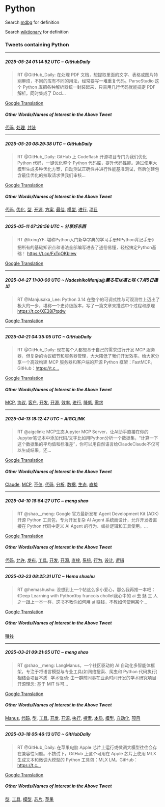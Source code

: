 # Python

Search [mdbg](https://www.mdbg.net/chinese/dictionary?page=worddict&wdrst=0&wdqb=Python) for definition

Search [wiktionary](https://en.wiktionary.org/wiki/Python) for definition

### Tweets containing Python

___
##### 2025-05-24 01:14:52 UTC ~ GitHubDaily
> RT @GitHub_Daily: 在处理 PDF 文档，想提取里面的文字、表格或图片特别麻烦，不同的库有不同的用法，经常要写一堆重复代码。ParseStudio 这个 Python 库把各种解析器统一封装起来，只需用几行代码就能搞定 PDF 解析。同时集成了 Docl…

[Google Translation](https://translate.google.com/?hi=en&tab=TT&sl=zh-CN&tl=en&op=translate&text=RT+%40GitHub_Daily%3A+%E5%9C%A8%E5%A4%84%E7%90%86+PDF+%E6%96%87%E6%A1%A3%EF%BC%8C%E6%83%B3%E6%8F%90%E5%8F%96%E9%87%8C%E9%9D%A2%E7%9A%84%E6%96%87%E5%AD%97%E3%80%81%E8%A1%A8%E6%A0%BC%E6%88%96%E5%9B%BE%E7%89%87%E7%89%B9%E5%88%AB%E9%BA%BB%E7%83%A6%EF%BC%8C%E4%B8%8D%E5%90%8C%E7%9A%84%E5%BA%93%E6%9C%89%E4%B8%8D%E5%90%8C%E7%9A%84%E7%94%A8%E6%B3%95%EF%BC%8C%E7%BB%8F%E5%B8%B8%E8%A6%81%E5%86%99%E4%B8%80%E5%A0%86%E9%87%8D%E5%A4%8D%E4%BB%A3%E7%A0%81%E3%80%82ParseStudio+%E8%BF%99%E4%B8%AA+Python+%E5%BA%93%E6%8A%8A%E5%90%84%E7%A7%8D%E8%A7%A3%E6%9E%90%E5%99%A8%E7%BB%9F%E4%B8%80%E5%B0%81%E8%A3%85%E8%B5%B7%E6%9D%A5%EF%BC%8C%E5%8F%AA%E9%9C%80%E7%94%A8%E5%87%A0%E8%A1%8C%E4%BB%A3%E7%A0%81%E5%B0%B1%E8%83%BD%E6%90%9E%E5%AE%9A+PDF+%E8%A7%A3%E6%9E%90%E3%80%82%E5%90%8C%E6%97%B6%E9%9B%86%E6%88%90%E4%BA%86+Docl%E2%80%A6)
##### Other Words/Names of Interest in the Above Tweet
[代码](代码.md), [处理](处理.md), [封装](封装.md)
___
##### 2025-05-20 08:29:38 UTC ~ GitHubDaily
> RT @GitHub_Daily: GitHub 上 Codeflash 开源项目专门为我们优化 Python 代码，一键优化整个 Python 代码库，提升代码性能。通过使用大模型生成多种优化方案，自动测试正确性并进行性能基准测试，然后创建包含最佳优化的拉取请求供我们审核…

[Google Translation](https://translate.google.com/?hi=en&tab=TT&sl=zh-CN&tl=en&op=translate&text=RT+%40GitHub_Daily%3A+GitHub+%E4%B8%8A+Codeflash+%E5%BC%80%E6%BA%90%E9%A1%B9%E7%9B%AE%E4%B8%93%E9%97%A8%E4%B8%BA%E6%88%91%E4%BB%AC%E4%BC%98%E5%8C%96+Python+%E4%BB%A3%E7%A0%81%EF%BC%8C%E4%B8%80%E9%94%AE%E4%BC%98%E5%8C%96%E6%95%B4%E4%B8%AA+Python+%E4%BB%A3%E7%A0%81%E5%BA%93%EF%BC%8C%E6%8F%90%E5%8D%87%E4%BB%A3%E7%A0%81%E6%80%A7%E8%83%BD%E3%80%82%E9%80%9A%E8%BF%87%E4%BD%BF%E7%94%A8%E5%A4%A7%E6%A8%A1%E5%9E%8B%E7%94%9F%E6%88%90%E5%A4%9A%E7%A7%8D%E4%BC%98%E5%8C%96%E6%96%B9%E6%A1%88%EF%BC%8C%E8%87%AA%E5%8A%A8%E6%B5%8B%E8%AF%95%E6%AD%A3%E7%A1%AE%E6%80%A7%E5%B9%B6%E8%BF%9B%E8%A1%8C%E6%80%A7%E8%83%BD%E5%9F%BA%E5%87%86%E6%B5%8B%E8%AF%95%EF%BC%8C%E7%84%B6%E5%90%8E%E5%88%9B%E5%BB%BA%E5%8C%85%E5%90%AB%E6%9C%80%E4%BD%B3%E4%BC%98%E5%8C%96%E7%9A%84%E6%8B%89%E5%8F%96%E8%AF%B7%E6%B1%82%E4%BE%9B%E6%88%91%E4%BB%AC%E5%AE%A1%E6%A0%B8%E2%80%A6)
##### Other Words/Names of Interest in the Above Tweet
[代码](代码.md), [优化](优化.md), [型](型.md), [开源](开源.md), [方案](方案.md), [最佳](最佳.md), [模型](模型.md), [进行](进行.md), [项目](项目.md)
___
##### 2025-05-11 07:28:56 UTC ~ 分享好东西
> RT @lixingYF: 堪称Python入门新华字典的学习手册❗️《Python背记手册》把所有的基础知识点和语法全部编写进去了通俗易懂，轻松搞定Python基础！ https://t.co/FxTqOKblew

[Google Translation](https://translate.google.com/?hi=en&tab=TT&sl=zh-CN&tl=en&op=translate&text=RT+%40lixingYF%3A+%E5%A0%AA%E7%A7%B0Python%E5%85%A5%E9%97%A8%E6%96%B0%E5%8D%8E%E5%AD%97%E5%85%B8%E7%9A%84%E5%AD%A6%E4%B9%A0%E6%89%8B%E5%86%8C%E2%9D%97%EF%B8%8F%E3%80%8APython%E8%83%8C%E8%AE%B0%E6%89%8B%E5%86%8C%E3%80%8B%E6%8A%8A%E6%89%80%E6%9C%89%E7%9A%84%E5%9F%BA%E7%A1%80%E7%9F%A5%E8%AF%86%E7%82%B9%E5%92%8C%E8%AF%AD%E6%B3%95%E5%85%A8%E9%83%A8%E7%BC%96%E5%86%99%E8%BF%9B%E5%8E%BB%E4%BA%86%E9%80%9A%E4%BF%97%E6%98%93%E6%87%82%EF%BC%8C%E8%BD%BB%E6%9D%BE%E6%90%9E%E5%AE%9APython%E5%9F%BA%E7%A1%80%EF%BC%81+https%3A%2F%2Ft.co%2FFxTqOKblew)
___
##### 2025-04-27 11:00:00 UTC ~ NadeshikoManju@薫る花は凛と咲く7月5日播出
> RT @Manjusaka_Lee: Python 3.14 在整个的可调式性与可观测性上迈出了极大的一步，堪称一个史诗级版本，写了一篇文章来描述中个过程和原理 https://t.co/XE38i7tqdw

[Google Translation](https://translate.google.com/?hi=en&tab=TT&sl=zh-CN&tl=en&op=translate&text=RT+%40Manjusaka_Lee%3A+Python+3.14+%E5%9C%A8%E6%95%B4%E4%B8%AA%E7%9A%84%E5%8F%AF%E8%B0%83%E5%BC%8F%E6%80%A7%E4%B8%8E%E5%8F%AF%E8%A7%82%E6%B5%8B%E6%80%A7%E4%B8%8A%E8%BF%88%E5%87%BA%E4%BA%86%E6%9E%81%E5%A4%A7%E7%9A%84%E4%B8%80%E6%AD%A5%EF%BC%8C%E5%A0%AA%E7%A7%B0%E4%B8%80%E4%B8%AA%E5%8F%B2%E8%AF%97%E7%BA%A7%E7%89%88%E6%9C%AC%EF%BC%8C%E5%86%99%E4%BA%86%E4%B8%80%E7%AF%87%E6%96%87%E7%AB%A0%E6%9D%A5%E6%8F%8F%E8%BF%B0%E4%B8%AD%E4%B8%AA%E8%BF%87%E7%A8%8B%E5%92%8C%E5%8E%9F%E7%90%86+https%3A%2F%2Ft.co%2FXE38i7tqdw)
___
##### 2025-04-21 04:35:05 UTC ~ GitHubDaily
> RT @GitHub_Daily: 现在每个人都想基于自己的需求进行开发 MCP 服务器，但复杂的协议细节和服务器管理，大大降低了我们开发效率。给大家分享一个高效构建 MCP 服务器和客户端的开源 Python 框架：FastMCP。GitHub：https://t.c…

[Google Translation](https://translate.google.com/?hi=en&tab=TT&sl=zh-CN&tl=en&op=translate&text=RT+%40GitHub_Daily%3A+%E7%8E%B0%E5%9C%A8%E6%AF%8F%E4%B8%AA%E4%BA%BA%E9%83%BD%E6%83%B3%E5%9F%BA%E4%BA%8E%E8%87%AA%E5%B7%B1%E7%9A%84%E9%9C%80%E6%B1%82%E8%BF%9B%E8%A1%8C%E5%BC%80%E5%8F%91+MCP+%E6%9C%8D%E5%8A%A1%E5%99%A8%EF%BC%8C%E4%BD%86%E5%A4%8D%E6%9D%82%E7%9A%84%E5%8D%8F%E8%AE%AE%E7%BB%86%E8%8A%82%E5%92%8C%E6%9C%8D%E5%8A%A1%E5%99%A8%E7%AE%A1%E7%90%86%EF%BC%8C%E5%A4%A7%E5%A4%A7%E9%99%8D%E4%BD%8E%E4%BA%86%E6%88%91%E4%BB%AC%E5%BC%80%E5%8F%91%E6%95%88%E7%8E%87%E3%80%82%E7%BB%99%E5%A4%A7%E5%AE%B6%E5%88%86%E4%BA%AB%E4%B8%80%E4%B8%AA%E9%AB%98%E6%95%88%E6%9E%84%E5%BB%BA+MCP+%E6%9C%8D%E5%8A%A1%E5%99%A8%E5%92%8C%E5%AE%A2%E6%88%B7%E7%AB%AF%E7%9A%84%E5%BC%80%E6%BA%90+Python+%E6%A1%86%E6%9E%B6%EF%BC%9AFastMCP%E3%80%82GitHub%EF%BC%9Ahttps%3A%2F%2Ft.c%E2%80%A6)
##### Other Words/Names of Interest in the Above Tweet
[MCP](MCP.md), [协议](协议.md), [客户](客户.md), [开发](开发.md), [开源](开源.md), [效率](效率.md), [进行](进行.md), [降低](降低.md), [需求](需求.md)
___
##### 2025-04-13 18:12:47 UTC ~ AIGCLINK
> RT @aigclink: MCP生态Jupyter MCP Server，让AI助手直接在你的Jupyter笔记本中添加代码/文字比如用Python分析一个数据集，“计算一下这个数据集的平均值和标准差”，你可以用自然语言给ClaudeClaude不仅可以生成结果，还…

[Google Translation](https://translate.google.com/?hi=en&tab=TT&sl=zh-CN&tl=en&op=translate&text=RT+%40aigclink%3A+MCP%E7%94%9F%E6%80%81Jupyter+MCP+Server%EF%BC%8C%E8%AE%A9AI%E5%8A%A9%E6%89%8B%E7%9B%B4%E6%8E%A5%E5%9C%A8%E4%BD%A0%E7%9A%84Jupyter%E7%AC%94%E8%AE%B0%E6%9C%AC%E4%B8%AD%E6%B7%BB%E5%8A%A0%E4%BB%A3%E7%A0%81%2F%E6%96%87%E5%AD%97%E6%AF%94%E5%A6%82%E7%94%A8Python%E5%88%86%E6%9E%90%E4%B8%80%E4%B8%AA%E6%95%B0%E6%8D%AE%E9%9B%86%EF%BC%8C%E2%80%9C%E8%AE%A1%E7%AE%97%E4%B8%80%E4%B8%8B%E8%BF%99%E4%B8%AA%E6%95%B0%E6%8D%AE%E9%9B%86%E7%9A%84%E5%B9%B3%E5%9D%87%E5%80%BC%E5%92%8C%E6%A0%87%E5%87%86%E5%B7%AE%E2%80%9D%EF%BC%8C%E4%BD%A0%E5%8F%AF%E4%BB%A5%E7%94%A8%E8%87%AA%E7%84%B6%E8%AF%AD%E8%A8%80%E7%BB%99ClaudeClaude%E4%B8%8D%E4%BB%85%E5%8F%AF%E4%BB%A5%E7%94%9F%E6%88%90%E7%BB%93%E6%9E%9C%EF%BC%8C%E8%BF%98%E2%80%A6)
##### Other Words/Names of Interest in the Above Tweet
[Claude](Claude.md), [MCP](MCP.md), [不仅](不仅.md), [代码](代码.md), [分析](分析.md), [数据](数据.md), [生态](生态.md), [直接](直接.md)
___
##### 2025-04-10 16:54:27 UTC ~ meng shao
> RT @shao__meng: Google 官方最新发布 Agent Development Kit (ADK) 开源 Python 工具包，专为开发复杂 AI Agent 系统而设计，允许开发者直接在 Python 代码中定义 AI Agent 的行为、编排逻辑和工具使用。…

[Google Translation](https://translate.google.com/?hi=en&tab=TT&sl=zh-CN&tl=en&op=translate&text=RT+%40shao__meng%3A+Google+%E5%AE%98%E6%96%B9%E6%9C%80%E6%96%B0%E5%8F%91%E5%B8%83+Agent+Development+Kit+%28ADK%29+%E5%BC%80%E6%BA%90+Python+%E5%B7%A5%E5%85%B7%E5%8C%85%EF%BC%8C%E4%B8%93%E4%B8%BA%E5%BC%80%E5%8F%91%E5%A4%8D%E6%9D%82+AI+Agent+%E7%B3%BB%E7%BB%9F%E8%80%8C%E8%AE%BE%E8%AE%A1%EF%BC%8C%E5%85%81%E8%AE%B8%E5%BC%80%E5%8F%91%E8%80%85%E7%9B%B4%E6%8E%A5%E5%9C%A8+Python+%E4%BB%A3%E7%A0%81%E4%B8%AD%E5%AE%9A%E4%B9%89+AI+Agent+%E7%9A%84%E8%A1%8C%E4%B8%BA%E3%80%81%E7%BC%96%E6%8E%92%E9%80%BB%E8%BE%91%E5%92%8C%E5%B7%A5%E5%85%B7%E4%BD%BF%E7%94%A8%E3%80%82%E2%80%A6)
##### Other Words/Names of Interest in the Above Tweet
[代码](代码.md), [允许](允许.md), [发布](发布.md), [工具](工具.md), [开发](开发.md), [开源](开源.md), [直接](直接.md), [系统](系统.md), [行为](行为.md), [设计](设计.md), [逻辑](逻辑.md)
___
##### 2025-03-23 08:25:31 UTC ~ Hema shushu
> RT @hemashushu: 没想到上一个帖这么多小爱心，那么我再推一本吧：《Deep Learning with Python》by francois chollet我心中的 ai 去 魅 三 人 之一跟上一本一样，这书不教你如何用 ai 赚钱，不教如何使用某个…

[Google Translation](https://translate.google.com/?hi=en&tab=TT&sl=zh-CN&tl=en&op=translate&text=RT+%40hemashushu%3A+%E6%B2%A1%E6%83%B3%E5%88%B0%E4%B8%8A%E4%B8%80%E4%B8%AA%E5%B8%96%E8%BF%99%E4%B9%88%E5%A4%9A%E5%B0%8F%E7%88%B1%E5%BF%83%EF%BC%8C%E9%82%A3%E4%B9%88%E6%88%91%E5%86%8D%E6%8E%A8%E4%B8%80%E6%9C%AC%E5%90%A7%EF%BC%9A%E3%80%8ADeep+Learning+with+Python%E3%80%8Bby+francois+chollet%E6%88%91%E5%BF%83%E4%B8%AD%E7%9A%84+ai+%E5%8E%BB+%E9%AD%85+%E4%B8%89+%E4%BA%BA+%E4%B9%8B%E4%B8%80%E8%B7%9F%E4%B8%8A%E4%B8%80%E6%9C%AC%E4%B8%80%E6%A0%B7%EF%BC%8C%E8%BF%99%E4%B9%A6%E4%B8%8D%E6%95%99%E4%BD%A0%E5%A6%82%E4%BD%95%E7%94%A8+ai+%E8%B5%9A%E9%92%B1%EF%BC%8C%E4%B8%8D%E6%95%99%E5%A6%82%E4%BD%95%E4%BD%BF%E7%94%A8%E6%9F%90%E4%B8%AA%E2%80%A6)
##### Other Words/Names of Interest in the Above Tweet
[赚钱](赚钱.md)
___
##### 2025-03-21 09:21:05 UTC ~ meng shao
> RT @shao__meng: LangManus，一个社区驱动的 AI 自动化多智能体框架，专注于将语言模型与专业工具(如网络搜索、爬虫和 Python 代码执行)相结合项目本质- 学术驱动: 由一群前同事在业余时间开发的学术研究项目- 开源理念: 基于 MIT 许可…

[Google Translation](https://translate.google.com/?hi=en&tab=TT&sl=zh-CN&tl=en&op=translate&text=RT+%40shao__meng%3A+LangManus%EF%BC%8C%E4%B8%80%E4%B8%AA%E7%A4%BE%E5%8C%BA%E9%A9%B1%E5%8A%A8%E7%9A%84+AI+%E8%87%AA%E5%8A%A8%E5%8C%96%E5%A4%9A%E6%99%BA%E8%83%BD%E4%BD%93%E6%A1%86%E6%9E%B6%EF%BC%8C%E4%B8%93%E6%B3%A8%E4%BA%8E%E5%B0%86%E8%AF%AD%E8%A8%80%E6%A8%A1%E5%9E%8B%E4%B8%8E%E4%B8%93%E4%B8%9A%E5%B7%A5%E5%85%B7%28%E5%A6%82%E7%BD%91%E7%BB%9C%E6%90%9C%E7%B4%A2%E3%80%81%E7%88%AC%E8%99%AB%E5%92%8C+Python+%E4%BB%A3%E7%A0%81%E6%89%A7%E8%A1%8C%29%E7%9B%B8%E7%BB%93%E5%90%88%E9%A1%B9%E7%9B%AE%E6%9C%AC%E8%B4%A8-+%E5%AD%A6%E6%9C%AF%E9%A9%B1%E5%8A%A8%3A+%E7%94%B1%E4%B8%80%E7%BE%A4%E5%89%8D%E5%90%8C%E4%BA%8B%E5%9C%A8%E4%B8%9A%E4%BD%99%E6%97%B6%E9%97%B4%E5%BC%80%E5%8F%91%E7%9A%84%E5%AD%A6%E6%9C%AF%E7%A0%94%E7%A9%B6%E9%A1%B9%E7%9B%AE-+%E5%BC%80%E6%BA%90%E7%90%86%E5%BF%B5%3A+%E5%9F%BA%E4%BA%8E+MIT+%E8%AE%B8%E5%8F%AF%E2%80%A6)
##### Other Words/Names of Interest in the Above Tweet
[Manus](Manus.md), [代码](代码.md), [型](型.md), [工具](工具.md), [开发](开发.md), [开源](开源.md), [执行](执行.md), [搜索](搜索.md), [本质](本质.md), [模型](模型.md), [自动化](自动化.md), [项目](项目.md)
___
##### 2025-03-18 05:46:13 UTC ~ GitHubDaily
> RT @GitHub_Daily: 在苹果电脑 Apple 芯片上运行或微调大模型往往会存在兼容性问题。不妨试下，GitHub 上这个可用在 Apple 芯片上使用 MLX 生成文本和微调大模型的 Python 工具包：MLX LM。GitHub：https://t.c…

[Google Translation](https://translate.google.com/?hi=en&tab=TT&sl=zh-CN&tl=en&op=translate&text=RT+%40GitHub_Daily%3A+%E5%9C%A8%E8%8B%B9%E6%9E%9C%E7%94%B5%E8%84%91+Apple+%E8%8A%AF%E7%89%87%E4%B8%8A%E8%BF%90%E8%A1%8C%E6%88%96%E5%BE%AE%E8%B0%83%E5%A4%A7%E6%A8%A1%E5%9E%8B%E5%BE%80%E5%BE%80%E4%BC%9A%E5%AD%98%E5%9C%A8%E5%85%BC%E5%AE%B9%E6%80%A7%E9%97%AE%E9%A2%98%E3%80%82%E4%B8%8D%E5%A6%A8%E8%AF%95%E4%B8%8B%EF%BC%8CGitHub+%E4%B8%8A%E8%BF%99%E4%B8%AA%E5%8F%AF%E7%94%A8%E5%9C%A8+Apple+%E8%8A%AF%E7%89%87%E4%B8%8A%E4%BD%BF%E7%94%A8+MLX+%E7%94%9F%E6%88%90%E6%96%87%E6%9C%AC%E5%92%8C%E5%BE%AE%E8%B0%83%E5%A4%A7%E6%A8%A1%E5%9E%8B%E7%9A%84+Python+%E5%B7%A5%E5%85%B7%E5%8C%85%EF%BC%9AMLX+LM%E3%80%82GitHub%EF%BC%9Ahttps%3A%2F%2Ft.c%E2%80%A6)
##### Other Words/Names of Interest in the Above Tweet
[型](型.md), [工具](工具.md), [模型](模型.md), [芯片](芯片.md), [苹果](苹果.md)
